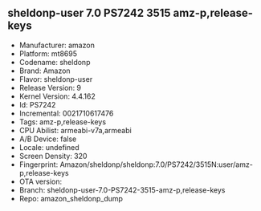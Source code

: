 ## sheldonp-user 7.0 PS7242 3515 amz-p,release-keys
- Manufacturer: amazon
- Platform: mt8695
- Codename: sheldonp
- Brand: Amazon
- Flavor: sheldonp-user
- Release Version: 9
- Kernel Version: 4.4.162
- Id: PS7242
- Incremental: 0021710617476
- Tags: amz-p,release-keys
- CPU Abilist: armeabi-v7a,armeabi
- A/B Device: false
- Locale: undefined
- Screen Density: 320
- Fingerprint: Amazon/sheldonp/sheldonp:7.0/PS7242/3515N:user/amz-p,release-keys
- OTA version: 
- Branch: sheldonp-user-7.0-PS7242-3515-amz-p,release-keys
- Repo: amazon_sheldonp_dump

